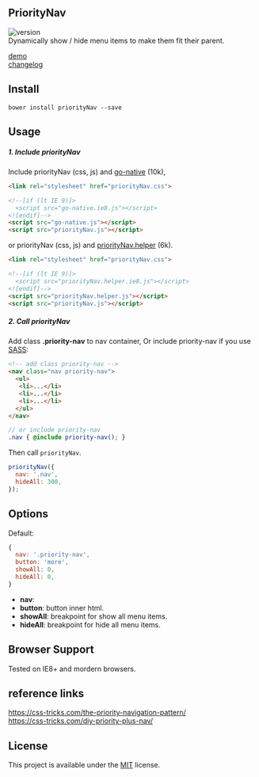 ## PriorityNav
![version](https://img.shields.io/badge/Version-0.0.0-blue.svg)  
Dynamically show / hide menu items to make them fit their parent.

[demo](http://creatiointl.org/gallery/william/priority-nav/v0/tests/)  
[changelog](https://github.com/ganlanyuan/priorityNav/blob/master/CHANGELOG.md)  

## Install
```
bower install priorityNav --save
```

## Usage
##### 1. Include priorityNav
Include priorityNav (css, js) and [go-native](https://github.com/ganlanyuan/go-native) (10k),
```html
<link rel="stylesheet" href="priorityNav.css">

<!--[if (lt IE 9)]>
  <script src="go-native.ie8.js"></script>
<![endif]-->
<script src="go-native.js"></script>
<script src="priorityNav.js"></script>
```
or priorityNav (css, js) and [priorityNav.helper](https://github.com/ganlanyuan/priorityNav/tree/master/dist) (6k).
```html
<link rel="stylesheet" href="priorityNav.css">

<!--[if (lt IE 9)]>
  <script src="priorityNav.helper.ie8.js"></script>
<![endif]-->
<script src="priorityNav.helper.js"></script>
<script src="priorityNav.js"></script>
```
##### 2. Call priorityNav
Add class **.priority-nav** to nav container, Or include priority-nav if you use [SASS](http://sass-lang.com/):
```html
<!-- add class priority-nav -->
<nav class="nav priority-nav">
  <ul>
   <li>...</li>
   <li>...</li>
   <li>...</li>
  </ul>
</nav>
```

```scss
// or include priority-nav
.nav { @include priority-nav(); }
```

Then call `priorityNav`.
```javascript
priorityNav({
  nav: '.nav',
  hideAll: 300,
});
```

## Options
Default:
```javascript
{
  nav: '.priority-nav',
  button: 'more',
  showAll: 0,
  hideAll: 0,
}
```
- **nav**: 
- **button**: button inner html.
- **showAll**: breakpoint for show all menu items.
- **hideAll**: breakpoint for hide all menu items.

## Browser Support
Tested on IE8+ and mordern browsers.

## reference links
https://css-tricks.com/the-priority-navigation-pattern/  
https://css-tricks.com/diy-priority-plus-nav/

## License
This project is available under the [MIT](https://opensource.org/licenses/mit-license.php) license.  
